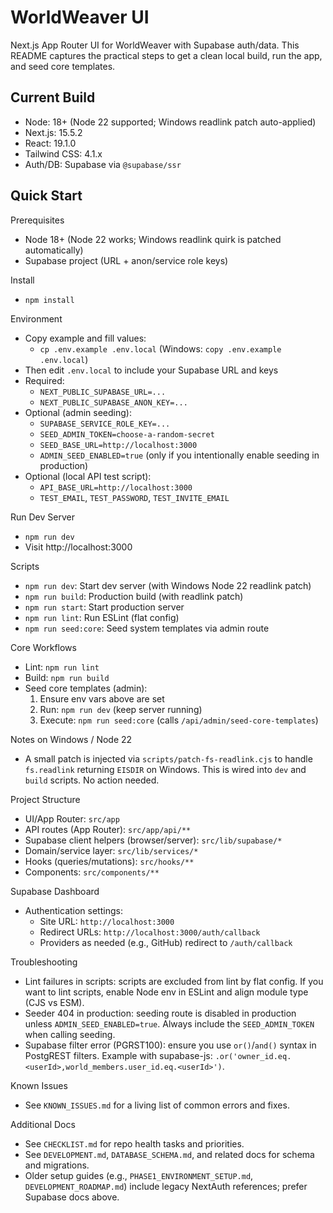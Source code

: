 WorldWeaver UI
================

Next.js App Router UI for WorldWeaver with Supabase auth/data. This README captures the practical steps to get a clean local build, run the app, and seed core templates.

Current Build
-------------
- Node: 18+ (Node 22 supported; Windows readlink patch auto-applied)
- Next.js: 15.5.2
- React: 19.1.0
- Tailwind CSS: 4.1.x
- Auth/DB: Supabase via `@supabase/ssr`

Quick Start
-----------

Prerequisites
- Node 18+ (Node 22 works; Windows readlink quirk is patched automatically)
- Supabase project (URL + anon/service role keys)

Install
- `npm install`

Environment
- Copy example and fill values:
  - `cp .env.example .env.local` (Windows: `copy .env.example .env.local`)
- Then edit `.env.local` to include your Supabase URL and keys
- Required:
  - `NEXT_PUBLIC_SUPABASE_URL=...`
  - `NEXT_PUBLIC_SUPABASE_ANON_KEY=...`
- Optional (admin seeding):
  - `SUPABASE_SERVICE_ROLE_KEY=...`
  - `SEED_ADMIN_TOKEN=choose-a-random-secret`
  - `SEED_BASE_URL=http://localhost:3000`
  - `ADMIN_SEED_ENABLED=true` (only if you intentionally enable seeding in production)
- Optional (local API test script):
  - `API_BASE_URL=http://localhost:3000`
  - `TEST_EMAIL`, `TEST_PASSWORD`, `TEST_INVITE_EMAIL`

Run Dev Server
- `npm run dev`
- Visit http://localhost:3000

Scripts
- `npm run dev`: Start dev server (with Windows Node 22 readlink patch)
- `npm run build`: Production build (with readlink patch)
- `npm run start`: Start production server
- `npm run lint`: Run ESLint (flat config)
- `npm run seed:core`: Seed system templates via admin route

Core Workflows
- Lint: `npm run lint`
- Build: `npm run build`
- Seed core templates (admin):
  1) Ensure env vars above are set
  2) Run: `npm run dev` (keep server running)
  3) Execute: `npm run seed:core` (calls `/api/admin/seed-core-templates`)

Notes on Windows / Node 22
- A small patch is injected via `scripts/patch-fs-readlink.cjs` to handle `fs.readlink` returning `EISDIR` on Windows. This is wired into `dev` and `build` scripts. No action needed.

Project Structure
- UI/App Router: `src/app`
- API routes (App Router): `src/app/api/**`
- Supabase client helpers (browser/server): `src/lib/supabase/*`
- Domain/service layer: `src/lib/services/*`
- Hooks (queries/mutations): `src/hooks/**`
- Components: `src/components/**`

Supabase Dashboard
- Authentication settings:
  - Site URL: `http://localhost:3000`
  - Redirect URLs: `http://localhost:3000/auth/callback`
  - Providers as needed (e.g., GitHub) redirect to `/auth/callback`

Troubleshooting
- Lint failures in scripts: scripts are excluded from lint by flat config. If you want to lint scripts, enable Node env in ESLint and align module type (CJS vs ESM).
- Seeder 404 in production: seeding route is disabled in production unless `ADMIN_SEED_ENABLED=true`. Always include the `SEED_ADMIN_TOKEN` when calling seeding.
 - Supabase filter error (PGRST100): ensure you use `or()`/`and()` syntax in PostgREST filters. Example with supabase-js: `.or('owner_id.eq.<userId>,world_members.user_id.eq.<userId>')`.

Known Issues
- See `KNOWN_ISSUES.md` for a living list of common errors and fixes.

Additional Docs
- See `CHECKLIST.md` for repo health tasks and priorities.
- See `DEVELOPMENT.md`, `DATABASE_SCHEMA.md`, and related docs for schema and migrations.
 - Older setup guides (e.g., `PHASE1_ENVIRONMENT_SETUP.md`, `DEVELOPMENT_ROADMAP.md`) include legacy NextAuth references; prefer Supabase docs above.
